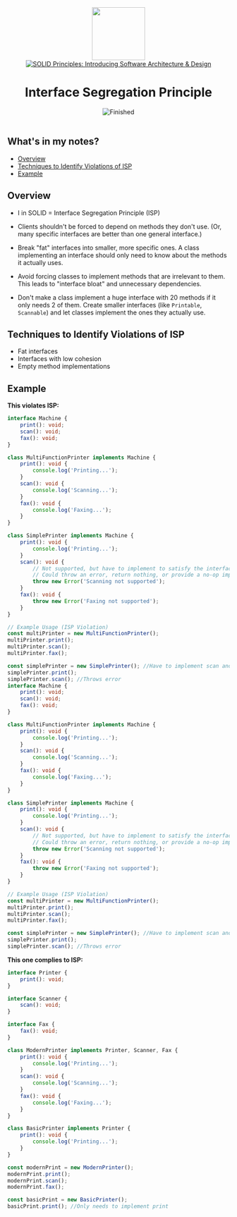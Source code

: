 
<div>
<div id="icon" align="center">
<img src="https://media3.giphy.com/media/v1.Y2lkPTc5MGI3NjExM3ZseHp6MDVnZTRheGNndnJ4eXlmYTI0ZHhidnY0b2R4MnU1enRlbSZlcD12MV9pbnRlcm5hbF9naWZfYnlfaWQmY3Q9cw/JWy2zBSXQ55W5Jh00D/giphy.gif" width="120"/>
</div>
<div id="title" align="center">
<a href="https://www.udemy.com/course/solid-design/">
<img src="https://img.shields.io/badge/SOLID Principles: Introducing Software Architecture & Design-white?logo=udemy&style=for-the-badge&color=D2CBCB" alt="SOLID Principles: Introducing Software Architecture & Design" />
</a>
<h1>Interface Segregation Principle</h1>
</div>
</div>
<div align="center">
<img src="https://img.shields.io/badge/Finished-2025--02--13-white?labelColor=2A6041&color=B6EFD4" alt="Finished" />
<br />
<br />
</div>

## What's in my notes?

- [Overview](#overview)
- [Techniques to Identify Violations of ISP](#techniques-to-identify-violations-of-isp)
- [Example](#example)

## Overview

- I in SOLID = Interface Segregation Principle (ISP)

- Clients shouldn't be forced to depend on methods they don't use. (Or, many specific interfaces are better than one general interface.)

- Break "fat" interfaces into smaller, more specific ones. A class implementing an interface should only need to know about the methods it actually uses.

- Avoid forcing classes to implement methods that are irrelevant to them. This leads to "interface bloat" and unnecessary dependencies.

- Don't make a class implement a huge interface with 20 methods if it only needs 2 of them. Create smaller interfaces (like `Printable`, `Scannable`) and let classes implement the ones they actually use.

## Techniques to Identify Violations of ISP

- Fat interfaces
- Interfaces with low cohesion
- Empty method implementations

## Example

**This violates ISP:**

```typescript
interface Machine {
    print(): void;
    scan(): void;
    fax(): void;
}

class MultiFunctionPrinter implements Machine {
    print(): void {
        console.log('Printing...');
    }
    scan(): void {
        console.log('Scanning...');
    }
    fax(): void {
        console.log('Faxing...');
    }
}

class SimplePrinter implements Machine {
    print(): void {
        console.log('Printing...');
    }
    scan(): void {
        // Not supported, but have to implement to satisfy the interface.
        // Could throw an error, return nothing, or provide a no-op implementation.  All are undesirable.
        throw new Error('Scanning not supported');
    }
    fax(): void {
        throw new Error('Faxing not supported');
    }
}

// Example Usage (ISP Violation)
const multiPrinter = new MultiFunctionPrinter();
multiPrinter.print();
multiPrinter.scan();
multiPrinter.fax();

const simplePrinter = new SimplePrinter(); //Have to implement scan and fax even though it does not support them
simplePrinter.print();
simplePrinter.scan(); //Throws error
interface Machine {
    print(): void;
    scan(): void;
    fax(): void;
}

class MultiFunctionPrinter implements Machine {
    print(): void {
        console.log('Printing...');
    }
    scan(): void {
        console.log('Scanning...');
    }
    fax(): void {
        console.log('Faxing...');
    }
}

class SimplePrinter implements Machine {
    print(): void {
        console.log('Printing...');
    }
    scan(): void {
        // Not supported, but have to implement to satisfy the interface.
        // Could throw an error, return nothing, or provide a no-op implementation.  All are undesirable.
        throw new Error('Scanning not supported');
    }
    fax(): void {
        throw new Error('Faxing not supported');
    }
}

// Example Usage (ISP Violation)
const multiPrinter = new MultiFunctionPrinter();
multiPrinter.print();
multiPrinter.scan();
multiPrinter.fax();

const simplePrinter = new SimplePrinter(); //Have to implement scan and fax even though it does not support them
simplePrinter.print();
simplePrinter.scan(); //Throws error
```

**This one complies to ISP:**

```typescript
interface Printer {
    print(): void;
}

interface Scanner {
    scan(): void;
}

interface Fax {
    fax(): void;
}

class ModernPrinter implements Printer, Scanner, Fax {
    print(): void {
        console.log('Printing...');
    }
    scan(): void {
        console.log('Scanning...');
    }
    fax(): void {
        console.log('Faxing...');
    }
}

class BasicPrinter implements Printer {
    print(): void {
        console.log('Printing...');
    }
}

const modernPrint = new ModernPrinter();
modernPrint.print();
modernPrint.scan();
modernPrint.fax();

const basicPrint = new BasicPrinter();
basicPrint.print(); //Only needs to implement print
```
